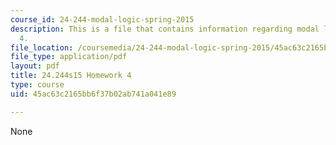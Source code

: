 ```yaml
---
course_id: 24-244-modal-logic-spring-2015
description: This is a file that contains information regarding modal logic homework
  4.
file_location: /coursemedia/24-244-modal-logic-spring-2015/45ac63c2165bb6f37b02ab741a041e89_MIT24_244S15_Homework4.pdf
file_type: application/pdf
layout: pdf
title: 24.244s15 Homework 4
type: course
uid: 45ac63c2165bb6f37b02ab741a041e89

---
```

None